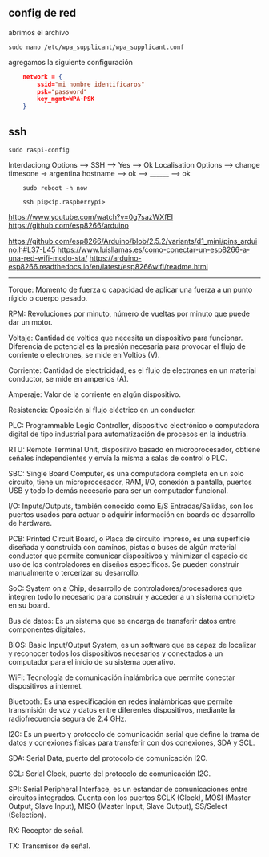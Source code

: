 ## config de red

abrimos el archivo 

    sudo nano /etc/wpa_supplicant/wpa_supplicant.conf

agregamos la siguiente configuración

``` json
    network = {
        ssid="mi nombre identificaros"
        psk="password"
        key_mgmt=WPA-PSK
    }
```

## ssh


    sudo raspi-config

Interdaciong Options --> SSH --> Yes --> Ok
Localisation Options --> change timesone -> argentina
hostname --> ok --> ______ --> ok

```
    sudo reboot -h now
```

``` 
    ssh pi@<ip.raspberrypi>
```


https://www.youtube.com/watch?v=0g7sazWXfEI
https://github.com/esp8266/arduino

https://github.com/esp8266/Arduino/blob/2.5.2/variants/d1_mini/pins_arduino.h#L37-L45
https://www.luisllamas.es/como-conectar-un-esp8266-a-una-red-wifi-modo-sta/
https://arduino-esp8266.readthedocs.io/en/latest/esp8266wifi/readme.html


---

Torque: Momento de fuerza o capacidad de aplicar una fuerza a un punto rígido o cuerpo pesado.

RPM: Revoluciones por minuto, número de vueltas por minuto que puede dar un motor.

Voltaje: Cantidad de voltios que necesita un dispositivo para funcionar. Diferencia de potencial es la presión necesaria para provocar el flujo de corriente o electrones, se mide en Voltios (V).

Corriente: Cantidad de electricidad, es el flujo de electrones en un material conductor, se mide en amperios (A).

Amperaje: Valor de la corriente en algún dispositivo.

Resistencia: Oposición al flujo eléctrico en un conductor.

PLC: Programmable Logic Controller, dispositivo electrónico o computadora digital de tipo industrial para automatización de procesos en la industria.

RTU: Remote Terminal Unit, dispositivo basado en microprocesador, obtiene señales independientes y envía la misma a salas de control o PLC.

SBC: Single Board Computer, es una computadora completa en un solo circuito, tiene un microprocesador, RAM, I/O, conexión a pantalla, puertos USB y todo lo demás necesario para ser un computador funcional.

I/O: Inputs/Outputs, también conocido como E/S Entradas/Salidas, son los puertos usados para actuar o adquirir información en boards de desarrollo de hardware.

PCB: Printed Circuit Board, o Placa de circuito impreso, es una superficie diseñada y construida con caminos, pistas o buses de algún material conductor que permite comunicar dispositivos y minimizar el espacio de uso de los controladores en diseños específicos. Se pueden construir manualmente o tercerizar su desarrollo.

SoC: System on a Chip, desarrollo de controladores/procesadores que integren todo lo necesario para construir y acceder a un sistema completo en su board.

Bus de datos: Es un sistema que se encarga de transferir datos entre componentes digitales.

BIOS: Basic Input/Output System, es un software que es capaz de localizar y reconocer todos los dispositivos necesarios y conectados a un computador para el inicio de su sistema operativo.

WiFi: Tecnología de comunicación inalámbrica que permite conectar dispositivos a internet.

Bluetooth: Es una especificación en redes inalámbricas que permite transmisión de voz y datos entre diferentes dispositivos, mediante la radiofrecuencia segura de 2.4 GHz.

I2C: Es un puerto y protocolo de comunicación serial que define la trama de datos y conexiones físicas para transferir con dos conexiones, SDA y SCL.

SDA: Serial Data, puerto del protocolo de comunicación I2C.

SCL: Serial Clock, puerto del protocolo de comunicación I2C.

SPI: Serial Peripheral Interface, es un estandar de comunicaciones entre circuitos integrados. Cuenta con los puertos SCLK (Clock), MOSI (Master Output, Slave Input), MISO (Master Input, Slave Output), SS/Select (Selection).

RX: Receptor de señal.

TX: Transmisor de señal.